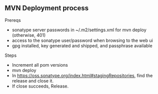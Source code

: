 ## MVN Deployment process

Prereqs
- sonatype server passwords in ~/.m2/settings.xml for mvn deploy (otherwise, 401)
- access to the sonatype user/password when browsing to the web ui
- gpg installed, key generated and shipped, and passphrase available 

Steps
- Increment all pom versions
- mvn deploy
- In https://oss.sonatype.org/index.html#stagingRepositories, find the release and close it.
- If close succeeds, Release.
